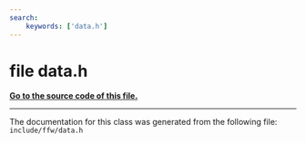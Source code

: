 ```yaml
---
search:
    keywords: ['data.h']
---
```


# file data.h

**[Go to the source code of this file.](data_8h_source.md)**


----------------------------------------
The documentation for this class was generated from the following file: `include/ffw/data.h`

